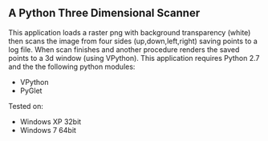 A Python Three Dimensional Scanner
---

This application loads a raster png with background transparency (white)  then scans the image from four sides (up,down,left,right) saving  points to a log file.
When scan finishes and another procedure renders the saved points to a 3d window (using VPython).
This application requires Python 2.7 and the the following python modules:
- VPython
- PyGlet


Tested on:
- Windows XP 32bit
- Windows 7 64bit

